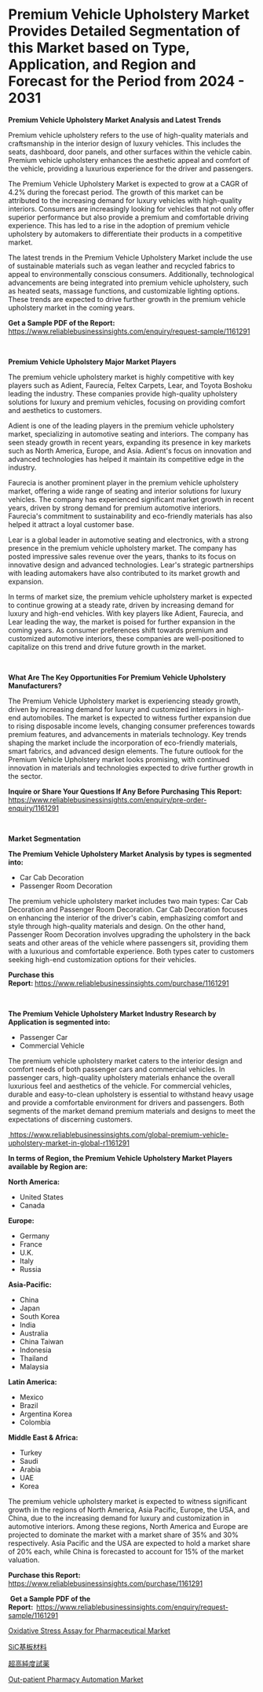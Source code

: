 <p><h1>Premium Vehicle Upholstery Market Provides Detailed Segmentation of this Market based on Type, Application, and Region and Forecast for the Period from 2024 - 2031</h1></p><p><strong>Premium Vehicle Upholstery Market Analysis and Latest Trends</strong></p>
<p><p>Premium vehicle upholstery refers to the use of high-quality materials and craftsmanship in the interior design of luxury vehicles. This includes the seats, dashboard, door panels, and other surfaces within the vehicle cabin. Premium vehicle upholstery enhances the aesthetic appeal and comfort of the vehicle, providing a luxurious experience for the driver and passengers.</p><p>The Premium Vehicle Upholstery Market is expected to grow at a CAGR of 4.2% during the forecast period. The growth of this market can be attributed to the increasing demand for luxury vehicles with high-quality interiors. Consumers are increasingly looking for vehicles that not only offer superior performance but also provide a premium and comfortable driving experience. This has led to a rise in the adoption of premium vehicle upholstery by automakers to differentiate their products in a competitive market.</p><p>The latest trends in the Premium Vehicle Upholstery Market include the use of sustainable materials such as vegan leather and recycled fabrics to appeal to environmentally conscious consumers. Additionally, technological advancements are being integrated into premium vehicle upholstery, such as heated seats, massage functions, and customizable lighting options. These trends are expected to drive further growth in the premium vehicle upholstery market in the coming years.</p></p>
<p><strong>Get a Sample PDF of the Report:&nbsp;</strong> <a href="https://www.reliablebusinessinsights.com/enquiry/request-sample/1161291">https://www.reliablebusinessinsights.com/enquiry/request-sample/1161291</a></p>
<p>&nbsp;</p>
<p><strong>Premium Vehicle Upholstery Major Market Players</strong></p>
<p><p>The premium vehicle upholstery market is highly competitive with key players such as Adient, Faurecia, Feltex Carpets, Lear, and Toyota Boshoku leading the industry. These companies provide high-quality upholstery solutions for luxury and premium vehicles, focusing on providing comfort and aesthetics to customers.</p><p>Adient is one of the leading players in the premium vehicle upholstery market, specializing in automotive seating and interiors. The company has seen steady growth in recent years, expanding its presence in key markets such as North America, Europe, and Asia. Adient's focus on innovation and advanced technologies has helped it maintain its competitive edge in the industry.</p><p>Faurecia is another prominent player in the premium vehicle upholstery market, offering a wide range of seating and interior solutions for luxury vehicles. The company has experienced significant market growth in recent years, driven by strong demand for premium automotive interiors. Faurecia's commitment to sustainability and eco-friendly materials has also helped it attract a loyal customer base.</p><p>Lear is a global leader in automotive seating and electronics, with a strong presence in the premium vehicle upholstery market. The company has posted impressive sales revenue over the years, thanks to its focus on innovative design and advanced technologies. Lear's strategic partnerships with leading automakers have also contributed to its market growth and expansion.</p><p>In terms of market size, the premium vehicle upholstery market is expected to continue growing at a steady rate, driven by increasing demand for luxury and high-end vehicles. With key players like Adient, Faurecia, and Lear leading the way, the market is poised for further expansion in the coming years. As consumer preferences shift towards premium and customized automotive interiors, these companies are well-positioned to capitalize on this trend and drive future growth in the market.</p></p>
<p>&nbsp;</p>
<p><strong>What Are The Key Opportunities For Premium Vehicle Upholstery Manufacturers?</strong></p>
<p><p>The Premium Vehicle Upholstery market is experiencing steady growth, driven by increasing demand for luxury and customized interiors in high-end automobiles. The market is expected to witness further expansion due to rising disposable income levels, changing consumer preferences towards premium features, and advancements in materials technology. Key trends shaping the market include the incorporation of eco-friendly materials, smart fabrics, and advanced design elements. The future outlook for the Premium Vehicle Upholstery market looks promising, with continued innovation in materials and technologies expected to drive further growth in the sector.</p></p>
<p><strong>Inquire or Share Your Questions If Any Before Purchasing This Report:</strong> <a href="https://www.reliablebusinessinsights.com/enquiry/pre-order-enquiry/1161291">https://www.reliablebusinessinsights.com/enquiry/pre-order-enquiry/1161291</a></p>
<p>&nbsp;</p>
<p><strong>Market Segmentation</strong></p>
<p><strong>The Premium Vehicle Upholstery Market Analysis by types is segmented into:</strong></p>
<p><ul><li>Car Cab Decoration</li><li>Passenger Room Decoration</li></ul></p>
<p><p>The premium vehicle upholstery market includes two main types: Car Cab Decoration and Passenger Room Decoration. Car Cab Decoration focuses on enhancing the interior of the driver's cabin, emphasizing comfort and style through high-quality materials and design. On the other hand, Passenger Room Decoration involves upgrading the upholstery in the back seats and other areas of the vehicle where passengers sit, providing them with a luxurious and comfortable experience. Both types cater to customers seeking high-end customization options for their vehicles.</p></p>
<p><strong>Purchase this Report:&nbsp;</strong><a href="https://www.reliablebusinessinsights.com/purchase/1161291">https://www.reliablebusinessinsights.com/purchase/1161291</a></p>
<p>&nbsp;</p>
<p><strong>The Premium Vehicle Upholstery Market Industry Research by Application is segmented into:</strong></p>
<p><ul><li>Passenger Car</li><li>Commercial Vehicle</li></ul></p>
<p><p>The premium vehicle upholstery market caters to the interior design and comfort needs of both passenger cars and commercial vehicles. In passenger cars, high-quality upholstery materials enhance the overall luxurious feel and aesthetics of the vehicle. For commercial vehicles, durable and easy-to-clean upholstery is essential to withstand heavy usage and provide a comfortable environment for drivers and passengers. Both segments of the market demand premium materials and designs to meet the expectations of discerning customers.</p></p>
<p><a href="https://www.reliablebusinessinsights.com/global-premium-vehicle-upholstery-market-in-global-r1161291">&nbsp;https://www.reliablebusinessinsights.com/global-premium-vehicle-upholstery-market-in-global-r1161291</a></p>
<p><strong>In terms of Region, the Premium Vehicle Upholstery Market Players available by Region are:</strong></p>
<p>
    <p> <strong> North America: </strong>
        <ul>
            <li>United States</li>
            <li>Canada</li>
        </ul>
        </p> 
    <p> <strong> Europe: </strong>
        <ul>
            <li>Germany</li>
            <li>France</li>
            <li>U.K.</li>
            <li>Italy</li>
            <li>Russia</li>
        </ul>
        </p> 
    <p> <strong> Asia-Pacific: </strong>
        <ul>
            <li>China</li>
            <li>Japan</li>
            <li>South Korea</li>
            <li>India</li>
            <li>Australia</li>
            <li>China Taiwan</li>
            <li>Indonesia</li>
            <li>Thailand</li>
            <li>Malaysia</li>
        </ul>
        </p> 
    <p> <strong> Latin America: </strong>
        <ul>
            <li>Mexico</li>
            <li>Brazil</li>
            <li>Argentina Korea</li>
            <li>Colombia</li>
        </ul>
        </p> 
    <p> <strong> Middle East & Africa: </strong>
        <ul>
            <li>Turkey</li>
            <li>Saudi</li>
            <li>Arabia</li>
            <li>UAE</li>
            <li>Korea</li>
        </ul>
    </p>
    </p>
<p><p>The premium vehicle upholstery market is expected to witness significant growth in the regions of North America, Asia Pacific, Europe, the USA, and China, due to the increasing demand for luxury and customization in automotive interiors. Among these regions, North America and Europe are projected to dominate the market with a market share of 35% and 30% respectively. Asia Pacific and the USA are expected to hold a market share of 20% each, while China is forecasted to account for 15% of the market valuation.</p></p>
<p><strong>Purchase this Report: </strong><a href="https://www.reliablebusinessinsights.com/purchase/1161291">https://www.reliablebusinessinsights.com/purchase/1161291</a></p>
<p>&nbsp;<strong>Get a Sample PDF of the Report:&nbsp;&nbsp;</strong><a href="https://www.reliablebusinessinsights.com/enquiry/request-sample/1161291">https://www.reliablebusinessinsights.com/enquiry/request-sample/1161291</a></p>
<p><strong></strong></p>
<p><p><a href="https://github.com/kathiaseamanalvaradovlprc2h/Market-Research-Report-List-2/blob/main/oxidative-stress-assay-for-pharmaceutical-market.md">Oxidative Stress Assay for Pharmaceutical Market</a></p><p><a href="https://github.com/RudyBoyer2017/Market-Research-Report-List-1/blob/main/384979088913.md">SiC基板材料</a></p><p><a href="https://github.com/MosesSpinka1914/Market-Research-Report-List-1/blob/main/367316588912.md">超高純度試薬</a></p><p><a href="https://github.com/wusalecollins540tpqoz/Market-Research-Report-List-2/blob/main/out-patient-pharmacy-automation-market.md">Out-patient Pharmacy Automation Market</a></p></p>